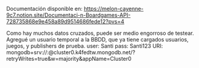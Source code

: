 Documentación disponible en: https://melon-cayenne-9c7.notion.site/Documentaci-n-Boardgames-API-728735868e9e458a89d9514686fede12?pvs=4

Como hay muchos datos cruzados, puede ser medio engorroso de testear. Agregué un usuario temporal a la BBDD, que ya tiene cargados usuarios, juegos, y publishers de prueba. user: Santi pass: Santi123
URI: mongodb+srv://<username>:<password>@cluster0.k4fedtw.mongodb.net/?retryWrites=true&w=majority&appName=Cluster0
